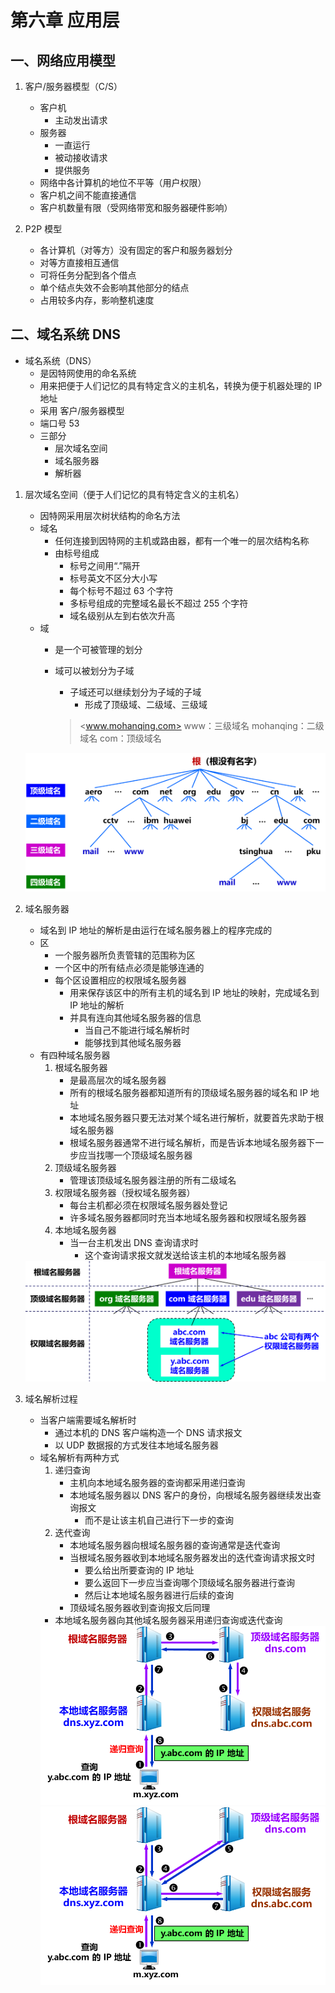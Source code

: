 # 第六章 应用层

## 一、网络应用模型

1. 客户/服务器模型（C/S）
    - 客户机
      - 主动发出请求
    - 服务器
      - 一直运行
      - 被动接收请求
      - 提供服务
    - 网络中各计算机的地位不平等（用户权限）
    - 客户机之间不能直接通信
    - 客户机数量有限（受网络带宽和服务器硬件影响）

2. P2P 模型
    - 各计算机（对等方）没有固定的客户和服务器划分
    - 对等方直接相互通信
    - 可将任务分配到各个借点
    - 单个结点失效不会影响其他部分的结点
    - 占用较多内存，影响整机速度

## 二、域名系统 DNS

- 域名系统（DNS）
  - 是因特网使用的命名系统
  - 用来把便于人们记忆的具有特定含义的主机名，转换为便于机器处理的 IP 地址
  - 采用 客户/服务器模型
  - 端口号 53
  - 三部分
    - 层次域名空间
    - 域名服务器
    - 解析器

1. 层次域名空间（便于人们记忆的具有特定含义的主机名）
    - 因特网采用层次树状结构的命名方法
    - 域名
      - 任何连接到因特网的主机或路由器，都有一个唯一的层次结构名称
      - 由标号组成
        - 标号之间用“.”隔开
        - 标号英文不区分大小写
        - 每个标号不超过 63 个字符
        - 多标号组成的完整域名最长不超过 255 个字符
        - 域名级别从左到右依次升高
    - 域
      - 是一个可被管理的划分
      - 域可以被划分为子域
        - 子域还可以继续划分为子域的子域
          - 形成了顶级域、二级域、三级域  

        ><www.mohanqing.com>
        www：三级域名
        mohanqing：二级域名
        com：顶级域名

    <img src="./imgs/域名空间的树状结构.png">

2. 域名服务器
    - 域名到 IP 地址的解析是由运行在域名服务器上的程序完成的
    - 区
      - 一个服务器所负责管辖的范围称为区
      - 一个区中的所有结点必须是能够连通的
      - 每个区设置相应的权限域名服务器
        - 用来保存该区中的所有主机的域名到 IP 地址的映射，完成域名到 IP 地址的解析
        - 并具有连向其他域名服务器的信息
          - 当自己不能进行域名解析时
          - 能够找到其他域名服务器
    - 有四种域名服务器
      1. 根域名服务器
          - 是最高层次的域名服务器
          - 所有的根域名服务器都知道所有的顶级域名服务器的域名和 IP 地址
          - 本地域名服务器只要无法对某个域名进行解析，就要首先求助于根域名服务器
          - 根域名服务器通常不进行域名解析，而是告诉本地域名服务器下一步应当找哪一个顶级域名服务器
      2. 顶级域名服务器
          - 管理该顶级域名服务器注册的所有二级域名
      3. 权限域名服务器（授权域名服务器）
          - 每台主机都必须在权限域名服务器处登记
          - 许多域名服务器都同时充当本地域名服务器和权限域名服务器
      4. 本地域名服务器
          - 当一台主机发出 DNS 查询请求时
            - 这个查询请求报文就发送给该主机的本地域名服务器

    <img src="./imgs/DNS层次结构.png">

3. 域名解析过程
    - 当客户端需要域名解析时
      - 通过本机的 DNS 客户端构造一个 DNS 请求报文
      - 以 UDP 数据报的方式发往本地域名服务器
    - 域名解析有两种方式
      1. 递归查询
          - 主机向本地域名服务器的查询都采用递归查询
          - 本地域名服务器以 DNS 客户的身份，向根域名服务器继续发出查询报文
            - 而不是让该主机自己进行下一步的查询
      2. 迭代查询
          - 本地域名服务器向根域名服务器的查询通常是迭代查询
          - 当根域名服务器收到本地域名服务器发出的迭代查询请求报文时
            - 要么给出所要查询的 IP 地址
            - 要么返回下一步应当查询哪个顶级域名服务器进行查询
            - 然后让本地域名服务器进行后续的查询
          - 顶级域名服务器收到查询报文后同理
      - 本地域名服务器向其他域名服务器采用递归查询或迭代查询
      <img src="./imgs/递归查询.png">
      <img src="./imgs/迭代查询.png">

<!-- test modifications -->
<!-- test modification2 -->
<!-- test pull request -->
